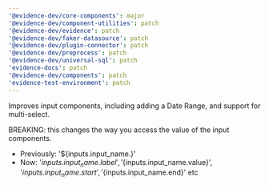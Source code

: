```yaml
---
'@evidence-dev/core-components': major
'@evidence-dev/component-utilities': patch
'@evidence-dev/evidence': patch
'@evidence-dev/faker-datasource': patch
'@evidence-dev/plugin-connector': patch
'@evidence-dev/preprocess': patch
'@evidence-dev/universal-sql': patch
'evidence-docs': patch
'@evidence-dev/components': patch
'evidence-test-environment': patch
---
```


Improves input components, including adding a Date Range, and support for multi-select.

BREAKING: this changes the way you access the value of the input components.
- Previously: '${inputs.input_name.}'
- Now: '${inputs.input_name.label}', '${inputs.input_name.value}', '${inputs.input_name.start}', '${inputs.input_name.end}' etc
